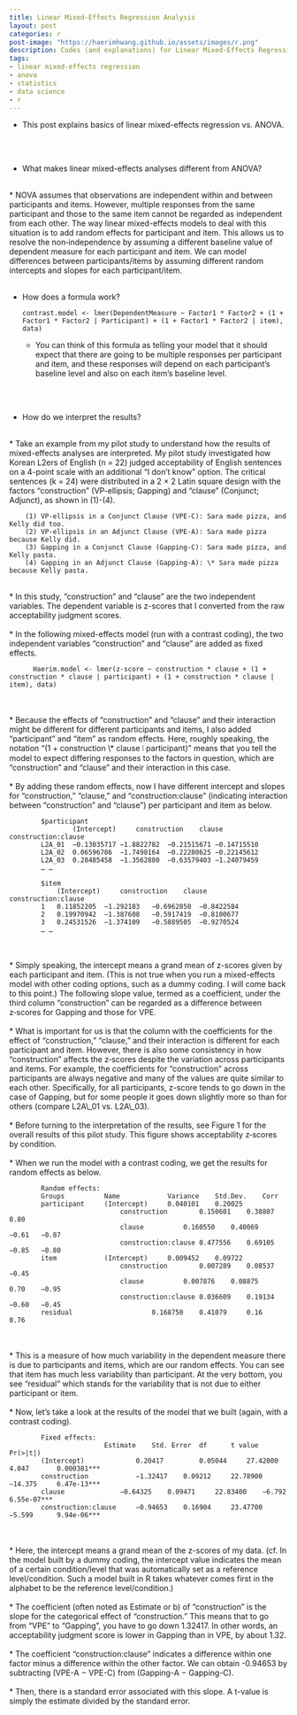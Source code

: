 ```yaml
---
title: Linear Mixed-Effects Regression Analysis
layout: post
categories: r
post-image: "https://haerimhwang.github.io/assets/images/r.png"
description: Codes (and explanations) for Linear Mixed-Effects Regression Analysis
tags:
- linear mixed-effects regression
- anova
- statistics
- data science 
- r
---
```


* This post explains basics of linear mixed-effects regression vs. ANOVA.  
<br>
<br>

* What makes linear mixed-effects analyses different from ANOVA?  
<br>
    * NOVA assumes that observations are independent within and between participants and items. However, multiple responses from the same participant and those to the same item cannot be regarded as independent from each other. The way linear mixed-effects models to deal with this situation is to add random effects for participant and item. This allows us to resolve the non‑independence by assuming a different baseline value of dependent measure for each participant and item. We can model differences between participants/items by assuming different random intercepts and slopes for each participant/item.  
<br>
<br> 

* How does a formula work?  
    
      contrast.model <- lmer(DependentMeasure ~ Factor1 * Factor2 + (1 + Factor1 * Factor2 | Participant) + (1 + Factor1 * Factor2 | item), data)
        
    * You can think of this formula as telling your model that it should expect that there are going to be multiple responses per participant and item, and these responses will depend on each participant’s baseline level and also on each item’s baseline level.  
<br>
<br>  

* How do we interpret the results?
<br>   
    * Take an example from my pilot study to understand how the results of mixed-effects analyses are interpreted. My pilot study investigated how Korean L2ers of English (n = 22) judged acceptability of English sentences on a 4-point scale with an additional “I don’t know” option. The critical sentences (k = 24) were distributed in a 2 × 2 Latin square design with the factors “construction” (VP-ellipsis; Gapping) and “clause” (Conjunct; Adjunct), as shown in (1)-(4).  
      
        (1) VP-ellipsis in a Conjunct Clause (VPE‑C): Sara made pizza, and Kelly did too.  
        (2) VP-ellipsis in an Adjunct Clause (VPE‑A): Sara made pizza because Kelly did.  
        (3) Gapping in a Conjunct Clause (Gapping‑C): Sara made pizza, and Kelly pasta.  
        (4) Gapping in an Adjunct Clause (Gapping‑A): \* Sara made pizza because Kelly pasta.  
<br>          
    * In this study, “construction” and “clause” are the two independent variables. The dependent variable is z-scores that I converted from the raw acceptability judgment scores.
<br>
<br> 
    * In the following mixed-effects model (run with a contrast coding), the two independent variables “construction” and “clause” are added as fixed effects.
        
          Haerim.model <- lmer(z-score ~ construction * clause + (1 + construction * clause | participant) + (1 + construction * clause | item), data)
<br> 
<br>
    * Because the effects of “construction” and “clause” and their interaction might be different for different participants and items, I also added “participant” and “item” as random effects. Here, roughly speaking, the notation “(1 + construction \* clause ⦙ participant)” means that you tell the model to expect differing responses to the factors in question, which are “construction” and “clause” and their interaction in this case.
<br>
<br>
    * By adding these random effects, now I have different intercept and slopes for “construction,” “clause,” and “construction:clause” (indicating interaction between “construction” and “clause”) per participant and item as below.
        
            $participant
                    (Intercept) 	construction	clause		construction:clause
            L2A_01  −0.13035717	−1.8822782	−0.21515671	−0.14715510
            L2A_02	0.06596786	−1.7498164	−0.22280625	−0.22145612
            L2A_03	0.28485458	−1.3562880	−0.63579403	−1.24079459
            … …
            
            $item
             	(Intercept) 	construction	clause		construction:clause
            1	0.11852205	−1.292183	−0.6962850	−0.8422584
            2	0.19970942	−1.387608	−0.5917419	−0.8100677
            3	0.24531526	−1.374109	−0.5889505	−0.9270524
            … …
<br>
<br>
    * Simply speaking, the intercept means a grand mean of z-scores given by each participant and item. (This is not true when you run a mixed-effects model with other coding options, such as a dummy coding. I will come back to this point.) The following slope value, termed as a coefficient, under the third column “construction” can be regarded as a difference between z‑scores for Gapping and those for VPE.
<br>
<br>
    * What is important for us is that the column with the coefficients for the effect of “construction,” “clause,” and their interaction is different for each participant and item. However, there is also some consistency in how “construction” affects the z‑scores despite the variation across participants and items. For example, the coefficients for “construction” across participants are always negative and many of the values are quite similar to each other. Specifically, for all participants, z-score tends to go down in the case of Gapping, but for some people it goes down slightly more so than for others (compare L2A\_01 vs. L2A\_03).
<br> 
<br>
    * Before turning to the interpretation of the results, see Figure 1 for the overall results of this pilot study. This figure shows acceptability z‑scores by condition.
<br> 
<br>
    * When we run the model with a contrast coding, we get the results for random effects as below.
        
            Random effects:
            Groups			Name			Variance	Std.Dev.	Corr 
            participant	  	(Intercept)		0.040101	0.20025 
                         		construction		0.150601	0.38807		0.80 
                         		clause			0.160550	0.40069		−0.61	−0.87
                         		construction:clause	0.477556	0.69105		−0.85	−0.80
            item			(Intercept)		0.009452	0.09722 
                         		construction		0.007289	0.08537		−0.45
                          		clause			0.007876	0.08875		0.70	−0.95
                          		construction:clause	0.036609	0.19134		−0.60 	−0.45
            residual					0.168750	0.41079		0.16	0.76
<br>
<br>
    * This is a measure of how much variability in the dependent measure there is due to participants and items, which are our random effects. You can see that item has much less variability than participant. At the very bottom, you see “residual” which stands for the variability that is not due to either participant or item.
<br>
<br>
    * Now, let’s take a look at the results of the model that we built (again, with a contrast coding).
        
            Fixed effects:
            				Estimate	Std. Error  df		t value		Pr(>|t|)
            (Intercept)		        0.20417	    	0.05044	    27.42000	4.047		0.000381***
            construction			−1.32417	0.09212	    22.78900	−14.375	  	6.47e-13***
            clause				−0.64325	0.09471	    22.83400	−6.792		6.55e-07***
            construction:clause		−0.94653	0.16904	    23.47700	−5.599		9.94e-06***
<br>
<br>
    * Here, the intercept means a grand mean of the z-scores of my data. (cf. In the model built by a dummy coding, the intercept value indicates the mean of a certain condition/level that was automatically set as a reference level/condition. Such a model built in R takes whatever comes first in the alphabet to be the reference level/condition.)
<br>  
<br>
    * The coefficient (often noted as Estimate or b) of “construction” is the slope for the categorical effect of “construction.” This means that to go from “VPE” to “Gapping”, you have to go down 1.32417. In other words, an acceptability judgment score is lower in Gapping than in VPE, by about 1.32.
<br> 
<br>
    * The coefficient “construction:clause” indicates a difference within one factor minus a difference within the other factor. We can obtain -0.94653 by subtracting (VPE-A − VPE-C) from (Gapping-A − Gapping-C).
<br>
<br>
    * Then, there is a standard error associated with this slope. A t-value is simply the estimate divided by the standard error.
<br> 
<br> 
